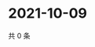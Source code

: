 # 2021-10-09

共 0 条

<!-- BEGIN WEIBO -->
<!-- 最后更新时间 Sat Oct 09 2021 22:09:50 GMT+0800 (China Standard Time) -->

<!-- END WEIBO -->
